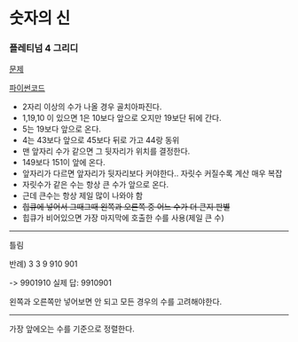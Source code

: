 # 숫자의 신
### 플레티넘 4 그리디
[문제](https://www.acmicpc.net/problem/1422)

[파이썬코드](1422.py)

- 2자리 이상의 수가 나올 경우 골치아파진다.
- 1,19,10 이 있으면 1은 10보다 앞으로 오지만 19보단 뒤에 간다.
- 5는 19보다 앞으로 온다.
- 4는 43보다 앞으로 45보다 뒤로 가고 44랑 동위
- 맨 앞자리 수가 같으면 그 뒷자리가 위치를 결정한다.
- 149보다 151이 앞에 온다.
- 앞자리가 다르면 앞자리가 뒷자리보다 커야한다.. 자릿수 커질수록 계산 매우 복잡
- 자릿수가 같은 수는 항상 큰 수가 앞으로 온다.
- 근데 큰수는 항상 제일 많이 나와야 함
- ~~힙큐에 넣어서 그때그때 왼쪽과 오른쪽 중 어느 수가 더 큰지 판별~~
- 힙큐가 비어있으면 가장 마지막에 호출한 수를 사용(제일 큰 수)
---
 틀림
 
반례) 
3 3
9
910
901

-> 9901910
실제 답: 9910901

왼쪽과 오른쪽만 넣어보면 안 되고 모든 경우의 수를 고려해야한다.

---

가장 앞에오는 수를 기준으로 정렬한다.
